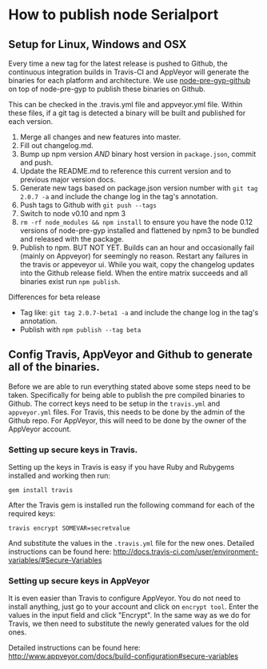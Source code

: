 How to publish node Serialport
=========================================

## Setup for Linux, Windows and OSX

Every time a new tag for the latest release is pushed to Github, the continuous integration
builds in Travis-CI and AppVeyor will generate the binaries for each platform and architecture.
We use [node-pre-gyp-github](https://github.com/bchr02/node-pre-gyp-github) on top of node-pre-gyp
to publish these binaries on Github.

This can be checked in the .travis.yml file and appveyor.yml file. Within these files, if a git tag is detected a binary will be built and published for each version.

1. Merge all changes and new features into master.
2. Fill out changelog.md.
3. Bump up npm version *AND* binary host version in `package.json`, commit and push.
4. Update the README.md to reference this current version and to previous major version docs.
5. Generate new tags based on package.json version number with `git tag 2.0.7 -a` and include the change log in the tag's annotation.
6. Push tags to Github with `git push --tags`
7. Switch to node v0.10 and npm 3
8. `rm -rf node_modules && npm install` to ensure you have the node 0.12 versions of node-pre-gyp installed and flattened by npm3 to be bundled and released with the package.
9. Publish to npm. BUT NOT YET. Builds can an hour and occasionally fail (mainly on Appveyor) for seemingly no reason. Restart any failures in the travis or appeveyor ui. While you wait, copy the changelog updates into the Github release field. When the entire matrix succeeds and all binaries exist run `npm publish`.

Differences for beta release
* Tag like: `git tag 2.0.7-beta1 -a` and include the change log in the tag's annotation.
* Publish with `npm publish --tag beta`

## Config Travis, AppVeyor and Github to generate all of the binaries.

Before we are able to run everything stated above some steps need to be taken. Specifically for being able to publish the pre compiled binaries to Github. The correct keys need to be setup in the `travis.yml` and `appveyor.yml` files. For Travis, this needs to be done by the admin of the Github repo. For AppVeyor, this will need to be done by the owner of the AppVeyor account.

### Setting up secure keys in Travis.

Setting up the keys in Travis is easy if you have Ruby and Rubygems installed and working then run:

`gem install travis`

After the Travis gem is installed run the following command for each of the required keys:

`travis encrypt SOMEVAR=secretvalue`

And substitute the values in the `.travis.yml` file for the new ones. Detailed instructions can
be found here: http://docs.travis-ci.com/user/environment-variables/#Secure-Variables

### Setting up secure keys in AppVeyor

It is even easier than Travis to configure AppVeyor. You do not need to install anything, just go to your account and click on `encrypt tool`. Enter the values in the input field and click "Encrypt". In the same way as we do for Travis, we then need to substitute the newly generated values for the old ones.

Detailed instructions can be found here: http://www.appveyor.com/docs/build-configuration#secure-variables

